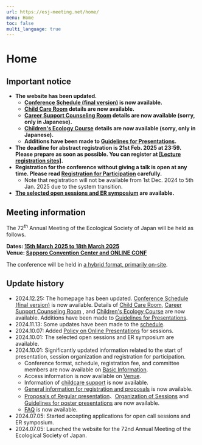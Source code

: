 ```yaml
---
url: https://esj-meeting.net/home/
menu: Home
toc: false
multi_language: true
---
```


# Home

## Important notice
- **The website has been updated.** 
    - **[Conference Schedule (final version)](program#schedule) is now available.**
	- **[Child Care Room](childcare#child-care) details are now available.**
	- **[Career Support Counseling Room](career_ja#キャリア支援相談窓口の開設について) details are now available (sorry, only in Japanese).**
	- **[Children's Ecology Course](children_ja) details are now available (sorry, only in Japanese).**
	- **Additions have been made to [Guidelines for Presentations](for_presentation#guidelines-for-presentations).**
- **The deadline for abstract registration is 21st Feb. 2025 at 23:59. Please prepare as soon as possible. You can register at [[Lecture registration sites]](https://iap-jp.org/esj/conf/login.php).**
- **Registration for the conference without giving a talk is open at any time. Please read [Registration for Participation](regist_information#registration-for-participation) carefully.** 
	- Note that registration will not be available from 1st Dec. 2024 to 5th Jan. 2025 due to the system transition.
- **[The selected open sessions and ER symposium](schedule_session) are available.**

## Meeting information

The 72<sup>th</sup> Annual Meeting of the Ecological Society of Japan will be held as follows.

**Dates: [15th March 2025 to 18th March 2025](basic_information#schedule)**\
**Venue: [Sapporo Convention Center and ONLINE CONF](venue)**

The conference will be held in [a hybrid format, primarily on-site](basic_information#format-of-the-meeting).

## Update history
- 2024.12.25: The homepage has been updated. [Conference Schedule (final version)](program#schedule) is now available. Details of [Child Care Room](childcare#child-care), [Career Support Counseling Room](career_ja#キャリア支援相談窓口の開設について) , and [Children's Ecology Course](children_ja) are now available. Additions have been made to [Guidelines for Presentations](for_presentation#guidelines-for-presentations).
- 2024.11.13: Some updates have been made to the [schedule](basic_information#schedule).
- 2024.10.07: Added [Policy on Online Presentations](regist_session#online-support) for sessions.
- 2024.10.01: The selected open sessions and ER symposium are available.
- 2024.10.01: Significantly updated information related to the start of presentation, session organization and registration for participation.
	- Conference format, schedule, registration fee, and committee members are now available on [Basic Information](basic_information).
	- Access information is now available on [Venue](venue).
	- Information of [childcare support](childcare) is now available.
	- [General information for registration and proposals](regist_information) is now available.
	- [Proposals of Regular presentation](regist_oral_poster)、[Organization of Sessions](regist_session) and [Guidelines for poster presentations](for_presentation#poster-presentation) are now available.
	- [FAQ](faq) is now available.
- 2024.07.05: Started accepting applications for open call sessions and ER symposium.
- 2024.07.05: Launched the website for the 72nd Annual Meeting of the Ecological Society of Japan.